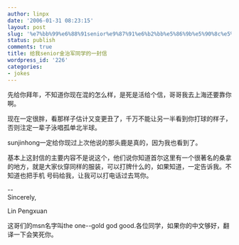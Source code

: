 ```yaml
---
author: linpx
date: '2006-01-31 08:23:15'
layout: post
slug: '%e7%bb%99%e6%88%91senior%e9%87%91%e6%b2%bb%e5%86%9b%e5%90%8c%e5%ad%a6%e7%9a%84%e4%b8%80%e5%b0%81%e4%bf%a1'
status: publish
comments: true
title: 给我senior金治军同学的一封信
wordpress_id: '226'
categories:
- jokes
---
```


  
先给你拜年，不知道你现在混的怎么样，是死是活给个信，哥哥我去上海还要靠你啊。

  
现在一定很胖，看那样子估计又变更丑了，千万不能让另一半看到你打球的样子，否则注定一辈子泳唱孤单北半球。

  
sunjinhong一定给你现过上次他说的那头鹿是真的，因为我也看到了。

  
基本上这封信的主要内容不是说这个，他们说你知道首尔这里有一个很著名的桑拿的地方，就是大家伙穿同样的服装，可以打牌什么的，如果知道，一定告诉我。不知道也把手机
号码给我，让我可以打电话过去骂你。

--   
Sincerely,

  
Lin Pengxuan

  
  
这哥们的msn名字叫the one--gold god good.各位同学，如果你的中文够好，翻译一下会笑死你。


